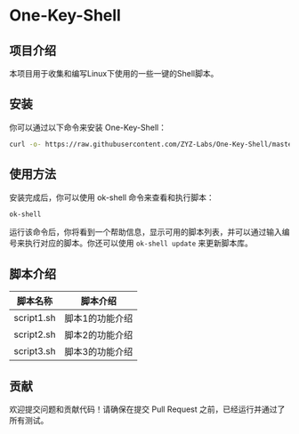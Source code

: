 # One-Key-Shell

## 项目介绍

本项目用于收集和编写Linux下使用的一些一键的Shell脚本。

## 安装

你可以通过以下命令来安装 One-Key-Shell：

```bash
curl -o- https://raw.githubusercontent.com/ZYZ-Labs/One-Key-Shell/master/install-ok-shell.sh | bash
```

## 使用方法

安装完成后，你可以使用 ok-shell 命令来查看和执行脚本：

```bash
ok-shell
```

运行该命令后，你将看到一个帮助信息，显示可用的脚本列表，并可以通过输入编号来执行对应的脚本。你还可以使用 `ok-shell update` 来更新脚本库。

## 脚本介绍

| 脚本名称   | 脚本介绍        |
| ---------- | --------------- |
| script1.sh | 脚本1的功能介绍 |
| script2.sh | 脚本2的功能介绍 |
| script3.sh | 脚本3的功能介绍 |

## 贡献

欢迎提交问题和贡献代码！请确保在提交 Pull Request 之前，已经运行并通过了所有测试。
